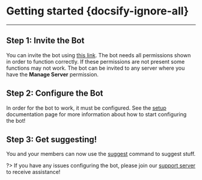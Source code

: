 # Getting started {docsify-ignore-all}
---

## **Step 1: Invite the Bot**
You can invite the bot using [this link](https://discordapp.com/oauth2/authorize?client_id=564426594144354315&scope=bot&permissions=805694544). The bot needs all permissions shown in order to function correctly. If these permissions are not present some functions may not work. The bot can be invited to any server where you have the **Manage Server** permission.

## **Step 2: Configure the Bot**
In order for the bot to work, it must be configured. See the [setup](fr/admin/setup.md) documentation page for more information about how to start configuring the bot!

## **Step 3: Get suggesting!**
You and your members can now use the [suggest](fr/all/suggest.md) command to suggest stuff.

?> If you have any issues configuring the bot, please join our [support server](https://discord.gg/G5pEdUp) to receive assistance!

